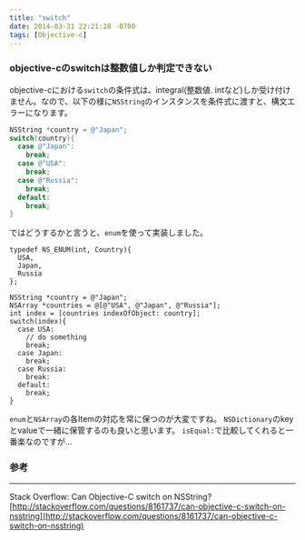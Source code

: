 ```yaml
---
title: "switch"
date: 2014-03-31 22:21:28 -0700
tags: [Objective-c]
---
```


### objective-cのswitchは整数値しか判定できない

objective-cにおける`switch`の条件式は、integral(整数値. intなど)しか受け付けません。なので、以下の様に`NSString`のインスタンスを条件式に渡すと、構文エラーになります。

<!--more-->

``` objective-c
NSString *country = @"Japan";
switch(country){
  case @"Japan":
    break;
  case @"USA":
    break;
  case @"Russia":
    break;
  default:
    break;
}
```



ではどうするかと言うと、`enum`を使って実装しました。

```
typedef NS_ENUM(int, Country){
  USA,
  Japan,
  Russia
};

NSString *country = @"Japan";
NSArray *countries = @[@"USA", @"Japan", @"Russia"];
int index = [countries indexOfObject: country];
switch(index){
  case USA:
    // do something
    break;
  case Japan:
    break;
  case Russia:
    break:
  default:
    break;
}

```

`enum`と`NSArray`の各Itemの対応を常に保つのが大変ですね。
`NSDictionary`のkeyとvalueで一緒に保管するのも良いと思います。
`isEqual:`で比較してくれると一番楽なのですが...



### 参考
------
Stack Overflow: Can Objective-C switch on NSString?[http://stackoverflow.com/questions/8161737/can-objective-c-switch-on-nsstring](http://stackoverflow.com/questions/8161737/can-objective-c-switch-on-nsstring)
